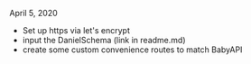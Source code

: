 April 5, 2020
* Set up https via let's encrypt
* input the DanielSchema (link in readme.md)
* create some custom convenience routes to match BabyAPI
